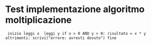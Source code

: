 # Test implementazione algoritmo moltiplicazione

 ` ` `
inizio
leggi x 
leggi y
if x > 0 AND y > 0:
        risultato = x * y
altrimenti:
        scrivi("errore: avresti dovuto")
fine
 ` 